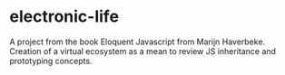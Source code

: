 # electronic-life
A project from the book Eloquent Javascript from Marijn Haverbeke. Creation of a virtual ecosystem as a mean to review JS inheritance and prototyping concepts.
